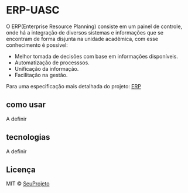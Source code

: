 # ERP-UASC

 O ERP(Enterprise Resource Planning) consiste em um painel de controle, onde há a integração de diversos sistemas e informações que se encontram de forma disjunta na unidade acadêmica, com esse conhecimento é possivel:
 
 + Melhor tomada de decisões com base em informações disponíveis.
 + Automatização de processsos.
 + Unificação da informação.
 + Facilitação na gestão.
 

 
 Para uma especificação mais detalhada do projeto: [ERP](https://docs.google.com/document/d/e/2PACX-1vTFGq5_jfEVRNwky4hy8MZCmqNSRTSVMz8FkWl7xYLn6-wYIancyYA_wfp07-mYY3SG7-iJtsulbT7i/pub)
 
## como usar
 A definir

## tecnologias
A definir

## Licença

MIT © [SeuProjeto]()
